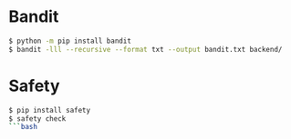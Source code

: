 # Bandit

```bash
$ python -m pip install bandit
$ bandit -lll --recursive --format txt --output bandit.txt backend/
```

# Safety
```bash
$ pip install safety
$ safety check
```bash
